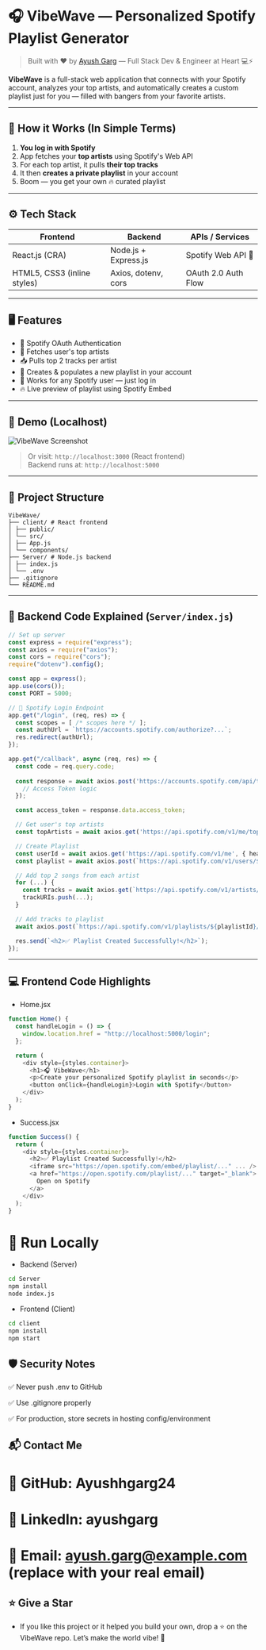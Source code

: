 # 🎧 VibeWave — Personalized Spotify Playlist Generator

> Built with ❤️ by [Ayush Garg](https://github.com/Ayushhgarg24) — Full Stack Dev & Engineer at Heart 💻⚡

**VibeWave** is a full-stack web application that connects with your Spotify account, analyzes your top artists, and automatically creates a custom playlist just for you — filled with bangers from your favorite artists.  

---

## 🧠 How it Works (In Simple Terms)

1. **You log in with Spotify**
2. App fetches your **top artists** using Spotify's Web API
3. For each top artist, it pulls **their top tracks**
4. It then **creates a private playlist** in your account
5. Boom — you get your own 🔥 curated playlist

---

## ⚙️ Tech Stack

| Frontend                     | Backend                | APIs / Services       |
|-----------------------------|------------------------|------------------------|
| React.js (CRA)              | Node.js + Express.js   | Spotify Web API 🎵     |
| HTML5, CSS3 (inline styles) | Axios, dotenv, cors    | OAuth 2.0 Auth Flow    |

---

## 🖥️ Features

- 🔐 Spotify OAuth Authentication
- 🎵 Fetches user's top artists
- 📥 Pulls top 2 tracks per artist
- 🎼 Creates & populates a new playlist in your account
- 🔁 Works for any Spotify user — just log in
- 🔥 Live preview of playlist using Spotify Embed

---

## 🧪 Demo (Localhost)

![VibeWave Screenshot](https://i.imgur.com/BWVibeWaveDemo.png)

> Or visit: `http://localhost:3000` (React frontend)  
> Backend runs at: `http://localhost:5000`

---

## 📂 Project Structure
```
VibeWave/
├── client/ # React frontend
│ ├── public/
│ └── src/
│ ├── App.js
│ └── components/
├── Server/ # Node.js backend
│ ├── index.js
│ └── .env
├── .gitignore
└── README.md
```

---

## 🧠 Backend Code Explained (`Server/index.js`)

```js
// Set up server
const express = require("express");
const axios = require("axios");
const cors = require("cors");
require("dotenv").config();

const app = express();
app.use(cors());
const PORT = 5000;

// 🔐 Spotify Login Endpoint
app.get("/login", (req, res) => {
  const scopes = [ /* scopes here */ ];
  const authUrl = `https://accounts.spotify.com/authorize?...`;
  res.redirect(authUrl);
});

app.get("/callback", async (req, res) => {
  const code = req.query.code;
  
  const response = await axios.post('https://accounts.spotify.com/api/token', {
    // Access Token logic
  });

  const access_token = response.data.access_token;

  // Get user's top artists
  const topArtists = await axios.get('https://api.spotify.com/v1/me/top/artists', { headers });

  // Create Playlist
  const userId = await axios.get('https://api.spotify.com/v1/me', { headers });
  const playlist = await axios.post(`https://api.spotify.com/v1/users/${userId}/playlists`, {...});

  // Add top 2 songs from each artist
  for (...) {
    const tracks = await axios.get(`https://api.spotify.com/v1/artists/${artist.id}/top-tracks`);
    trackURIs.push(...);
  }

  // Add tracks to playlist
  await axios.post(`https://api.spotify.com/v1/playlists/${playlistId}/tracks`, { uris: trackURIs });

  res.send(`<h2>✅ Playlist Created Successfully!</h2>`);
});
 ```

---

## 💻 Frontend Code Highlights
- Home.jsx
```js
function Home() {
  const handleLogin = () => {
    window.location.href = "http://localhost:5000/login";
  };

  return (
    <div style={styles.container}>
      <h1>🎧 VibeWave</h1>
      <p>Create your personalized Spotify playlist in seconds</p>
      <button onClick={handleLogin}>Login with Spotify</button>
    </div>
  );
}
```

- Success.jsx
```js
function Success() {
  return (
    <div style={styles.container}>
      <h2>✅ Playlist Created Successfully!</h2>
      <iframe src="https://open.spotify.com/embed/playlist/..." ... />
      <a href="https://open.spotify.com/playlist/..." target="_blank">
        Open on Spotify
      </a>
    </div>
  );
}
```

# 🚀 Run Locally
- Backend (Server)
```bash
cd Server
npm install
node index.js
```
- Frontend (Client)
```bash
cd client
npm install
npm start
```

## 🛡️ Security Notes
✅ Never push .env to GitHub

✅ Use .gitignore properly

✅ For production, store secrets in hosting config/environment

## 📬 Contact Me
# 🔗 GitHub: Ayushhgarg24

# 💼 LinkedIn: ayushgarg

# 📧 Email: ayush.garg@example.com (replace with your real email)

## ⭐ Give a Star
- If you like this project or it helped you build your own, drop a ⭐ on the VibeWave repo. Let’s make the world vibe! 🎵
